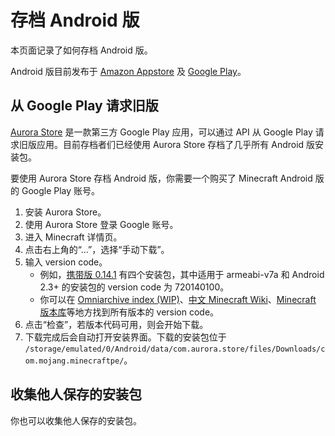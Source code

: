 # 存档 Android 版
本页面记录了如何存档 Android 版。

Android 版目前发布于 [Amazon Appstore](https://www.amazon.com/dp/B00992CF6W) 及 [Google Play](https://play.google.com/store/apps/details?id=com.mojang.minecraftpe)。

## 从 Google Play 请求旧版
[Aurora Store](https://auroraoss.com/) 是一款第三方 Google Play 应用，可以通过 API 从 Google Play 请求旧版应用。目前存档者们已经使用 Aurora Store 存档了几乎所有 Android 版安装包。

要使用 Aurora Store 存档 Android 版，你需要一个购买了 Minecraft Android 版的 Google Play 账号。
1.  安装 Aurora Store。
2.  使用 Aurora Store 登录 Google 账号。
3.  进入 Minecraft 详情页。
4.  点击右上角的“…”，选择“手动下载”。
5.  输入 version code。
     -  例如，[携带版 0.14.1](https://zh.minecraft.wiki/w/%E6%90%BA%E5%B8%A6%E7%89%880.14.1) 有四个安装包，其中适用于 armeabi-v7a 和 Android 2.3+ 的安装包的 version code 为 720140100。
     -  你可以在 [Omniarchive index (WIP)](https://docs.google.com/spreadsheets/d/1CMU3H4Hpgb03pnTmfS5lxP2AqrkbbWoqIY6dl_dg1bg)、[中文 Minecraft Wiki](https://zh.minecraft.wiki/)、[Minecraft 版本库](https://mcarc.gitee.io/)等地方找到所有版本的 version code。
6.  点击“检查”，若版本代码可用，则会开始下载。
7.  下载完成后会自动打开安装界面。下载的安装包位于 `/storage/emulated/0/Android/data/com.aurora.store/files/Downloads/com.mojang.minecraftpe/`。

## 收集他人保存的安装包
你也可以收集他人保存的安装包。
